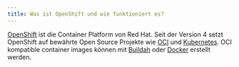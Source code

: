```yaml
---
title: Was ist OpenShift und wie funktioniert es?
---
```

[OpenShift](https://docs.openshift.com) ist die Container Platform von Red Hat. Seit der Version 4 setzt OpenShift auf bewährte Open Source Projekte wie [OCI](https://opencontainers.org) und [Kubernetes](http://kubernetes.io/). OCI kompatible container images können mit [Buildah](https://buildah.io/) oder [Docker](http://www.docker.com/) erstellt werden.
